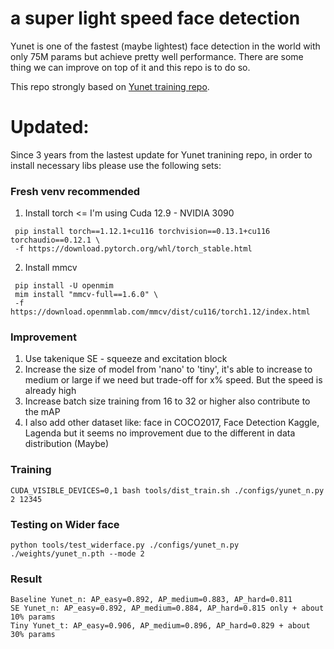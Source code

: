 # a super light speed face detection
Yunet is one of the fastest (maybe lightest) face detection in the world with only 75M params but achieve pretty well performance. There are some thing we can improve on top of it and this repo is to do so.

This repo strongly based on [Yunet training repo](https://github.com/ShiqiYu/libfacedetection.train).


# Updated: 
   Since 3 years from the lastest update for Yunet tranining repo, in order to install necessary libs please use the following sets:
   
   ### Fresh venv recommended
   1. Install torch <= I'm using Cuda 12.9 - NVIDIA 3090
  ```shell
   pip install torch==1.12.1+cu116 torchvision==0.13.1+cu116 torchaudio==0.12.1 \
   -f https://download.pytorch.org/whl/torch_stable.html
  ```
  2. Install mmcv
  ```shell
   pip install -U openmim
   mim install "mmcv-full==1.6.0" \
   -f https://download.openmmlab.com/mmcv/dist/cu116/torch1.12/index.html
  ```

   ### Improvement
   1. Use takenique SE - squeeze and excitation block
   2. Increase the size of model from 'nano' to 'tiny', it's able to increase to medium or large if we need but trade-off for x% speed. But the speed is already high
   3. Increase batch size training from 16 to 32 or higher also contribute to the mAP
   4. I also add other dataset like: face in COCO2017, Face Detection Kaggle, Lagenda but it seems no improvement due to the different in data distribution (Maybe)


   ### Training
   ```shell
   CUDA_VISIBLE_DEVICES=0,1 bash tools/dist_train.sh ./configs/yunet_n.py 2 12345
   ```

   ### Testing on Wider face
   ```shell
   python tools/test_widerface.py ./configs/yunet_n.py ./weights/yunet_n.pth --mode 2
   ```

   ### Result
   ```shell
   Baseline Yunet_n: AP_easy=0.892, AP_medium=0.883, AP_hard=0.811
   SE Yunet_n: AP_easy=0.892, AP_medium=0.884, AP_hard=0.815 only + about 10% params
   Tiny Yunet_t: AP_easy=0.906, AP_medium=0.896, AP_hard=0.829 + about 30% params
   ```
